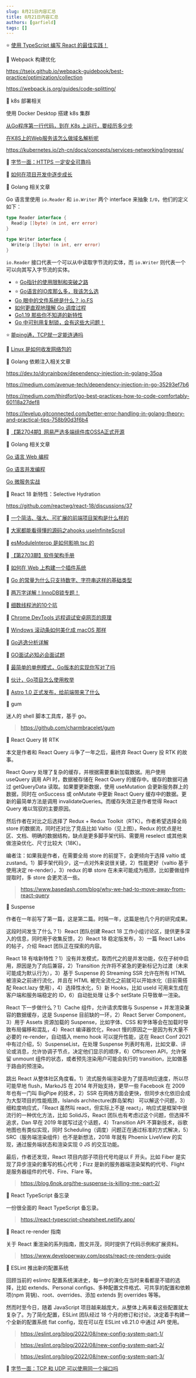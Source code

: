 ```yaml
---
slug: 8月21日内容汇总
title: 8月21日内容汇总
authors: [garfield]
tags: []
---
```


⭐️ [使用 TypeScript 编写 React 的最佳实践！](https://mp.weixin.qq.com/s/o_cXCroRSK5HAKG0wjC29Q)

📒 Webpack 构建优化

https://tsejx.github.io/webpack-guidebook/best-practice/optimization/collection

https://webpack.js.org/guides/code-splitting/

📒 k8s 部署相关

使用 Docker Desktop 搭建 k8s 集群

[从Go程序第一行代码，到在 K8s 上运行，要经历多少步](https://mp.weixin.qq.com/s/DEZPCzQul7wnZKqm1Ue6rg)

[在K8S上的Web服务该怎么做域名解析呢](https://mp.weixin.qq.com/s/ZU61NIMxh_UOo-chNvkPXA)

https://kubernetes.io/zh-cn/docs/concepts/services-networking/ingress/

📒 [字节一面：HTTPS 一定安全可靠吗](https://mp.weixin.qq.com/s/IYZrtK7pJTeCOBwY-sC9HA)

📒 [如何在项目开发中逐步成长](https://mp.weixin.qq.com/s/cbKpWKWrhyJwKQhlyYhQ_w)

📒 Golang 相关文章

Go 语言里使用 `io.Reader` 和 `io.Writer` 两个 interface 来抽象 `I/O`，他们的定义如下：

```go
type Reader interface {
  Read(p []byte) (n int, err error)
}

type Writer interface {
  Write(p []byte) (n int, err error)
}
```

`io.Reader` 接口代表一个可以从中读取字节流的实体，而 `io.Writer` 则代表一个可以向其写入字节流的实体。

- ⭐️ [Go指针的使用限制和突破之路](https://mp.weixin.qq.com/s/SpVTl64W1Exy8fuN15-kmA)
- ⭐️ [Go语言的IO库那么多，我该怎么选](https://mp.weixin.qq.com/s/TtN6NZ8hQ2AIf0C8wVzkjA)
- [Go 眼中的文件系统是什么？ io.FS](https://mp.weixin.qq.com/s/gYWhjh1BburgeAU72mn_aw)
- [如何更直观地理解 Go 调度过程](https://mp.weixin.qq.com/s/0c7emt54ayCrm1K16lk2SQ)
- [Go1.19 那些你不知道的新特性](https://mp.weixin.qq.com/s/FviFOLkIHuEjZdTg_qCoNQ)
- [Go 中可别用复制锁，会有这些大问题！](https://mp.weixin.qq.com/s/SrqJdng9cNUEVAS7nFaqAA)

⭐️ [能ping通，TCP就一定能连通吗](https://mp.weixin.qq.com/s/fb2uUWz5ZjPEfYv_l6e4Zg)

📒 [Linux 是如何收发网络包的](https://mp.weixin.qq.com/s/RJp9s_shNckkHBqHsJThuA)

📒 Golang 依赖注入相关文章

https://dev.to/dryrainbow/dependency-injection-in-golang-35oa

https://medium.com/avenue-tech/dependency-injection-in-go-35293ef7b6

https://medium.com/thirdfort/go-best-practices-how-to-code-comfortably-60118a27def8

https://levelup.gitconnected.com/better-error-handling-in-golang-theory-and-practical-tips-758b90d3f6b4

📒 [【第2704期】网易严选多端组件库OSSA正式开源](https://mp.weixin.qq.com/s/cKC8u_43Ewqq0GAgErQO0w)

📒 Golang 相关文章

[Go 语言 Web 编程](https://mp.weixin.qq.com/mp/appmsgalbum?__biz=MzUzNTY5MzU2MA==&action=getalbum&album_id=1323498303014780929&scene=21&from_msgid=2247484112&from_itemidx=1&count=3&nolastread=1#wechat_redirect)

[Go 语言并发编程](https://mp.weixin.qq.com/mp/appmsgalbum?__biz=MzUzNTY5MzU2MA==&action=getalbum&album_id=1325302744319737858&scene=21&from_msgid=2247484375&from_itemidx=1&count=3&nolastread=1#wechat_redirect)

[Go 微服务实战](https://mp.weixin.qq.com/mp/appmsgalbum?__biz=MzUzNTY5MzU2MA==&action=getalbum&album_id=1809543596702777345&scene=21&from_msgid=2247492061&from_itemidx=1&count=3&nolastread=1#wechat_redirect)

📒 React 18 新特性：Selective Hydration

https://github.com/reactwg/react-18/discussions/37

📒 [一个简洁、强大、可扩展的前端项目架构是什么样的](https://juejin.cn/post/7122636487555809311)

📒 [大家都能看得懂的源码之ahooks useInfiniteScroll](https://mp.weixin.qq.com/s/fxEKYW5cIKM5tec3VWwgSw)

📒 [esModuleInterop 是如何影响 tsc 的](https://mp.weixin.qq.com/s/37DtrXeRioq-xSKayIJbCg)

📒 [【第2703期】软件架构手册](https://mp.weixin.qq.com/s/1h6yqCWyzYLM8WPGlGdtVA)

📒 [如何在 Web 上构建一个插件系统](https://juejin.cn/post/6844903956263501838)

📒 [Go 的常量为什么只支持数字、字符串这样的基础类型](https://mp.weixin.qq.com/s/XX3Y1tKU-_oeNGsXfgcNQg)

📒 [两万字详解！InnoDB锁专题！](https://mp.weixin.qq.com/s/DZbAq9fpPxElhfJCkY53GA)

📒 [细数线程池的10个坑](https://mp.weixin.qq.com/s/cDCHV08x1rPiZVZMRFjWBg)

📒 [Chrome DevTools 远程调试安卓网页的原理](https://juejin.cn/post/7132077894922141726)

📒 [Windows 滚动条如何美化成 macOS 那样](https://mp.weixin.qq.com/s/RSSQymhS48pFXI2Z9JX6TA)

📒 [Go逃逸分析详解](https://juejin.cn/post/7131947887398748196)

📒 [GO面试必知必会面试题](https://juejin.cn/post/7131717990558466062)

📒 [最简单的单例模式，Go版本的实现你写对了吗](https://mp.weixin.qq.com/s/1ZuhUA9Lt2uLFlamIY6fLQ)

📒 [伙计，Go项目怎么使用枚举](https://mp.weixin.qq.com/s/zyvO_hhUo1TRm6kMPcaFFQ)

📒 [Astro 1.0 正式发布，给前端带来了什么](https://juejin.cn/post/7131928500373553160)

📒 gum

迷人的 shell 脚本工具库，基于 go。

> https://github.com/charmbracelet/gum

📒 React Query 转 RTK

本文是作者和 React Query 斗争了一年之后，最终弃 React Query 投 RTK 的故事。

React Query 处理了复杂的缓存，并根据需要重新加载数据。用户使用 useQuery 调用 API 时，数据被存储在 React Query 的缓存中。缓存的数据可通过 getQueryData 读取。如果要更新数据，使用 useMutation 会更新服务群上的数据，同时在 onSuccess 或 onMutate 中更新 React Query 缓存中的数据。更新的最简单方法是调用 invalidateQueries。而缓存失效正是作者觉得 React Query 难以驾驭的主要原因。

然后作者在对比之后选择了 Redux + Redux Toolkit（RTK）。作者希望选择全局 store 的数据流，同时还对比了竞品比如 Valtio（见上图）。Redux 的优点是社区、文档、明确的数据结构，缺点是更多脚手架代码、需要用 reselect 或其他来做渲染优化、尺寸比较大（18K）。

编者注：如果我是作者，在需要全局 store 的前提下，会更倾向于选择 valtio 或 zustand。1）脚手架代码少，这一点对外来说很关键，2）性能更好（valtio 基于使用决定 re-render），3）redux 的单 store 在未来可能成为瓶颈，比如要做组件提取时，多 store 会更灵活一些。

> https://www.basedash.com/blog/why-we-had-to-move-away-from-react-query

📒 Suspense

作者在一年前写了第一篇，这是第二篇。时隔一年，这篇是他几个月的研究成果。

这段时间发生了什么？1）React 团队创建 React 18 工作小组讨论区，提供更多深入的信息，同时用于收集反馈，2）React 18 稳定版发布，3）一篇 React Labs 的帖子，介绍 React 团队正在探索的内容。

React 18 有啥新特性？1）没有并发模式，取而代之的是并发功能，仅在子树中启用，原因是为了向后兼容，2）Transition 允许将不紧急的更新标记为过渡（未来可能成为默认行为），3）基于 Suspense 的 Streaming SSR 允许在所有 HTML 被渲染之前进行流化，并且在 HTML 被完全流化之前就可以开始水化（目前需搭配 React.lazy 使用），4）选择性水化，5）新 Hooks，比如 useId 可用来生成在客户端和服务端稳定的 ID，6）自动批处理 让多个 setState 只导致单一渲染。

React 下一步做什么？1）Cache 组件，允许请求库做与 Suspense + 并发渲染兼容的数据缓存，这是 Suspense 目前缺的一环，2）React Server Component，3）用于 Assets 资源加载的 Suspense，比如字体、CSS 和字体等会在加载时导致布局偏移和混乱，4）React 编译器优化，React 慢的原因之一是因为有大量不必要的 re-render，自动插入 memo hook 可以提升性能，这在 React Conf 2021 中有过介绍，5）SuspenseList，在处理 Suspense 列表时有用，比如文章、评论或消息，允许协调子节点，决定他们显示的顺序，6）Offscreen API，允许保留 unmount 组件的状态，或者预先渲染用户可能会执行的 transition，比如做基于路由的预渲染。

跳出 React 从整体社区角度看。1）流式服务端渲染是为了提高响应速度，所以尽可能早地 flush，MarkoJS 在 2014 年开始支持，更早一些 Facebook 在 2009 年也有一门叫 BigPipe 的技术，2）SSR 在网络方面会更快，但同步水化依旧会成为大型项目的性能瓶颈，Islands architecture(群岛架构） 可以解这个问题，3）细粒度响应式，「React 虽然叫 react，但实际上不是 react」，响应式是框架中很流行的一种优化方法，比如 SolidJS，React 团队也有考虑过这个问题，但选择不追求，Dan 早在 2019 年就写过这个话题，4）Transition API 不算新技术，谷歌地图也有类似实现，同时 Scheduling（调度）问题正在通过标准的方式解决，5）SRC（服务端渲染组件）也不是新想法，2018 年就有 Phoenix LiveView 的实现，通过服务端状态和渲染实现 0 JS 的交互功能。

最后，作者还发现，React 项目内部子项目代号均是以 F 开头。比如 Fiber 是实现了异步渲染的重写的核心代号；Fizz 是新的服务器端渲染架构的代号、Flight 是服务器组件的代号、Fire、Flare 等。

> https://blog.6nok.org/the-suspense-is-killing-me:-part-2/

📒 React TypeScript 备忘录

一份很全面的 React TypeScript 备忘录。

> https://react-typescript-cheatsheet.netlify.app/

📒 React re-render 指南

关于 React 重渲染的系列指南，图文并茂，同时提供了代码示例和扩展资料。

> https://www.developerway.com/posts/react-re-renders-guide

📒 ESLint 推出新的配置系统

回顾当前的 eslintrc 配置系统演进史，每一步的演化在当时来看都是不错的选择，比如 extends、Personal configs、多种配置文件格式、可共享的配置和依赖项(npm 背锅)、root、overrides、添加 extends 到 overrides 等等。

然而时至今日，随着 JavaScript 项目越来越庞大，从整体上再来看这些配置就太复杂了。为了简化配置，ESLint 团队经过 18 个月的修订和讨论，决定着手构建一个全新的配置系统 flat config，现在可以在 ESLint v8.21.0 中通过 API 使用。

> https://eslint.org/blog/2022/08/new-config-system-part-1/

> https://eslint.org/blog/2022/08/new-config-system-part-2/

> https://eslint.org/blog/2022/08/new-config-system-part-3/

📒 [字节一面：TCP 和 UDP 可以使用同一个端口吗](https://mp.weixin.qq.com/s/3fMZN_LidCi5fiD16nNWWA)
